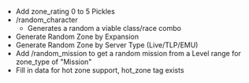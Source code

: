 - Add zone_rating 0 to 5 Pickles
- /random_character
  -  Generates a random a viable class/race combo
- Generate Random Zone by Expansion
- Generate Random Zone by Server Type (Live/TLP/EMU)
- Add /random_mission to get a random mission from a Level range for zone_type of "Mission"
- Fill in data for hot zone support, hot_zone tag exists
